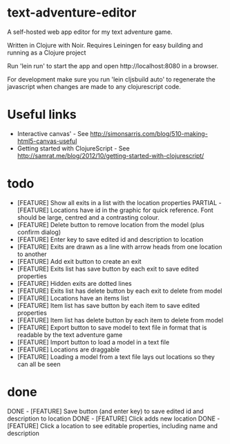 text-adventure-editor
=====================

A self-hosted web app editor for my text adventure game.

Written in Clojure with Noir. Requires Leiningen for easy building and running as a Clojure project

Run 'lein run' to start the app and open http://localhost:8080 in a browser.

For development make sure you run 'lein cljsbuild auto' to regenerate the javascript when 
changes are made to any clojurescript code.

Useful links
============

- Interactive canvas' - See http://simonsarris.com/blog/510-making-html5-canvas-useful
- Getting started with ClojureScript - See http://samrat.me/blog/2012/10/getting-started-with-clojurescript/

todo
====

- [FEATURE] Show all exits in a list with the location properties
PARTIAL - [FEATURE] Locations have id in the graphic for quick reference. Font should be large, centred and a contrasting colour.
- [FEATURE] Delete button to remove location from the model (plus confirm dialog)
- [FEATURE] Enter key to save edited id and description to location
- [FEATURE] Exits are drawn as a line with arrow heads from one location to another
- [FEATURE] Add exit button to create an exit
- [FEATURE] Exits list has save button by each exit to save edited properties
- [FEATURE] Hidden exits are dotted lines
- [FEATURE] Exits list has delete button by each exit to delete from model
- [FEATURE] Locations have an items list
- [FEATURE] Item list has save button by each item to save edited properties
- [FEATURE] Item list has delete button by each item to delete from model
- [FEATURE] Export button to save model to text file in format that is readable by the text adventure game
- [FEATURE] Import button to load a model in a text file
- [FEATURE] Locations are draggable 
- [FEATURE] Loading a model from a text file lays out locations so they can all be seen

done
====

DONE - [FEATURE] Save button (and enter key) to save edited id and description to location
DONE - [FEATURE] Click adds new location
DONE - [FEATURE] Click a location to see editable properties, including name and description

